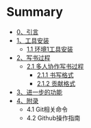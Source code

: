 # Summary

* [0、引言](README.md)
* [1、工具安装](chapter1.md)
  * [1.1 环境1工具安装](chapter1/section1.md)
* [2、写书过程](chapter2.md)
  * [2.1 多人协作写书过程](chapter2/2.1.co-writing.md)
    * [2.1.1 书写格式](chapter2/template.md)
    * [2.1.2 贡献格式](chapter2/contribute.md)
* [3、进一步的功能](chapter3.md)
* [4、附录](chapter4.md)
  * 4.1 Git相关命令
  * 4.2 Github操作指南

